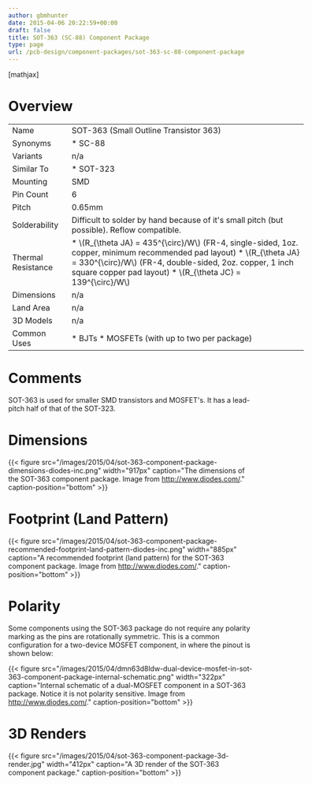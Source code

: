 ```yaml
---
author: gbmhunter
date: 2015-04-06 20:22:59+00:00
draft: false
title: SOT-363 (SC-88) Component Package
type: page
url: /pcb-design/component-packages/sot-363-sc-88-component-package
---
```


[mathjax]

# Overview

<table style="width: 600px;" ><tbody ><tr >
<td >Name
</td>
<td >SOT-363 (Small Outline Transistor 363)
</td></tr><tr >
<td >Synonyms
</td>
<td >  * SC-88
</td></tr><tr >
<td >Variants
</td>
<td >n/a
</td></tr><tr >
<td >Similar To
</td>
<td >  * SOT-323
</td></tr><tr >
<td >Mounting
</td>
<td >SMD
</td></tr><tr >
<td >Pin Count
</td>
<td >6
</td></tr><tr >
<td >Pitch
</td>
<td >0.65mm
</td></tr><tr >
<td >Solderability
</td>
<td >Difficult to solder by hand because of it's small pitch (but possible). Reflow compatible.
</td></tr><tr >
<td >Thermal Resistance
</td>
<td >  * \(R_{\theta JA} = 435^{\circ}/W\) (FR-4, single-sided, 1oz. copper, minimum recommended pad layout)  * \(R_{\theta JA} = 330^{\circ}/W\) (FR-4, double-sided, 2oz. copper, 1 inch square copper pad layout)  * \(R_{\theta JC} = 139^{\circ}/W\)
</td></tr><tr >
<td >Dimensions
</td>
<td >n/a
</td></tr><tr >
<td >Land Area
</td>
<td >n/a
</td></tr><tr >
<td >3D Models
</td>
<td >n/a
</td></tr><tr >
<td >Common Uses
</td>
<td >  * BJTs  * MOSFETs (with up to two per package)
</td></tr></tbody></table>

# Comments

SOT-363 is used for smaller SMD transistors and MOSFET's. It has a lead-pitch half of that of the SOT-323.

# Dimensions

{{< figure src="/images/2015/04/sot-363-component-package-dimensions-diodes-inc.png" width="917px" caption="The dimensions of the SOT-363 component package. Image from http://www.diodes.com/." caption-position="bottom" >}}

# Footprint (Land Pattern)

{{< figure src="/images/2015/04/sot-363-component-package-recommended-footprint-land-pattern-diodes-inc.png" width="885px" caption="A recommended footprint (land pattern) for the SOT-363 component package. Image from http://www.diodes.com/." caption-position="bottom" >}}

# Polarity

Some components using the SOT-363 package do not require any polarity marking as the pins are rotationally symmetric. This is a common configuration for a two-device MOSFET component, in where the pinout is shown below:

{{< figure src="/images/2015/04/dmn63d8ldw-dual-device-mosfet-in-sot-363-component-package-internal-schematic.png" width="322px" caption="Internal schematic of a dual-MOSFET component in a SOT-363 package. Notice it is not polarity sensitive. Image from http://www.diodes.com/." caption-position="bottom" >}}

# 3D Renders

{{< figure src="/images/2015/04/sot-363-component-package-3d-render.jpg" width="412px" caption="A 3D render of the SOT-363 component package." caption-position="bottom" >}}
